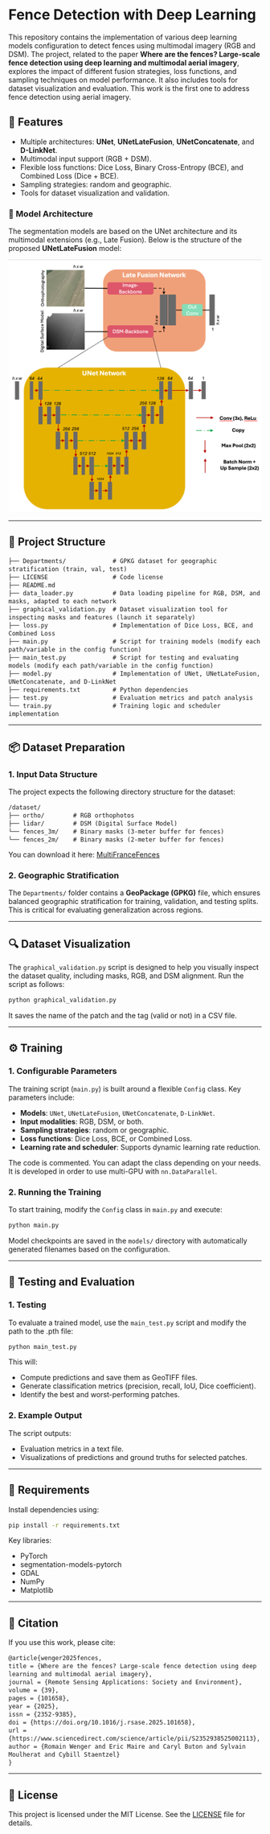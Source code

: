 # Fence Detection with Deep Learning

This repository contains the implementation of various deep learning models configuration to detect fences using multimodal imagery (RGB and DSM). The project, related to the paper **Where are the fences? Large-scale fence detection using deep learning and multimodal aerial imagery**, explores the impact of different fusion strategies, loss functions, and sampling techniques on model performance. It also includes tools for dataset visualization and evaluation. This work is the first one to address fence detection using aerial imagery.

## 🚀 Features

- Multiple architectures: **UNet**, **UNetLateFusion**, **UNetConcatenate**, and **D-LinkNet**.
- Multimodal input support (RGB + DSM).
- Flexible loss functions: Dice Loss, Binary Cross-Entropy (BCE), and Combined Loss (Dice + BCE).
- Sampling strategies: random and geographic.
- Tools for dataset visualization and validation.

### 🧠 Model Architecture

The segmentation models are based on the UNet architecture and its multimodal extensions (e.g., Late Fusion). Below is the structure of the proposed **UNetLateFusion** model:

<p align="center">
  <img src="Figs/model.png" alt="Model architecture" width="700"/>
</p>

---

## 📂 Project Structure

```
├── Departments/             # GPKG dataset for geographic stratification (train, val, test)
├── LICENSE                  # Code license
├── README.md                
├── data_loader.py           # Data loading pipeline for RGB, DSM, and masks, adapted to each network
├── graphical_validation.py  # Dataset visualization tool for inspecting masks and features (launch it separately)
├── loss.py                  # Implementation of Dice Loss, BCE, and Combined Loss
├── main.py                  # Script for training models (modify each path/variable in the config function)
├── main_test.py             # Script for testing and evaluating models (modify each path/variable in the config function)
├── model.py                 # Implementation of UNet, UNetLateFusion, UNetConcatenate, and D-LinkNet
├── requirements.txt         # Python dependencies
├── test.py                  # Evaluation metrics and patch analysis
└── train.py                 # Training logic and scheduler implementation
```

---

## 📦 Dataset Preparation

### 1. Input Data Structure
The project expects the following directory structure for the dataset:
```
/dataset/
├── ortho/        # RGB orthophotos
├── lidar/        # DSM (Digital Surface Model)
└── fences_3m/    # Binary masks (3-meter buffer for fences)
└── fences_2m/    # Binary masks (2-meter buffer for fences)
```

You can download it here: [MultiFranceFences](https://zenodo.org/records/13902550)

### 2. Geographic Stratification
The `Departments/` folder contains a **GeoPackage (GPKG)** file, which ensures balanced geographic stratification for training, validation, and testing splits. This is critical for evaluating generalization across regions.

---

## 🔍 Dataset Visualization

The `graphical_validation.py` script is designed to help you visually inspect the dataset quality, including masks, RGB, and DSM alignment. Run the script as follows:

```bash
python graphical_validation.py
```

It saves the name of the patch and the tag (valid or not) in a CSV file.

---

## ⚙️ Training

### 1. Configurable Parameters
The training script (`main.py`) is built around a flexible `Config` class. Key parameters include:
- **Models**: `UNet`, `UNetLateFusion`, `UNetConcatenate`, `D-LinkNet`.
- **Input modalities**: RGB, DSM, or both.
- **Sampling strategies**: random or geographic.
- **Loss functions**: Dice Loss, BCE, or Combined Loss.
- **Learning rate and scheduler**: Supports dynamic learning rate reduction.

The code is commented. You can adapt the class depending on your needs. It is developed in order to use multi-GPU with `nn.DataParallel`.

### 2. Running the Training
To start training, modify the `Config` class in `main.py` and execute:
```bash
python main.py
```

Model checkpoints are saved in the `models/` directory with automatically generated filenames based on the configuration.

---

## 🧪 Testing and Evaluation

### 1. Testing
To evaluate a trained model, use the `main_test.py` script and modify the path to the .pth file:
```bash
python main_test.py
```

This will:
- Compute predictions and save them as GeoTIFF files.
- Generate classification metrics (precision, recall, IoU, Dice coefficient).
- Identify the best and worst-performing patches.

### 2. Example Output
The script outputs:
- Evaluation metrics in a text file.
- Visualizations of predictions and ground truths for selected patches.

---

## 🧰 Requirements

Install dependencies using:
```bash
pip install -r requirements.txt
```

Key libraries:
- PyTorch
- segmentation-models-pytorch
- GDAL
- NumPy
- Matplotlib

---

## 📜 Citation
If you use this work, please cite:

```
@article{wenger2025fences,
title = {Where are the fences? Large-scale fence detection using deep learning and multimodal aerial imagery},
journal = {Remote Sensing Applications: Society and Environment},
volume = {39},
pages = {101658},
year = {2025},
issn = {2352-9385},
doi = {https://doi.org/10.1016/j.rsase.2025.101658},
url = {https://www.sciencedirect.com/science/article/pii/S2352938525002113},
author = {Romain Wenger and Eric Maire and Caryl Buton and Sylvain Moulherat and Cybill Staentzel}
}
```

---

## 📜 License

This project is licensed under the MIT License. See the [LICENSE](LICENSE) file for details.
